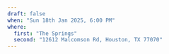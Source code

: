 ```yaml
---
draft: false
when: "Sun 18th Jan 2025, 6:00 PM"
where:
  first: "The Springs"
  second: "12612 Malcomson Rd, Houston, TX 77070"
---
```

